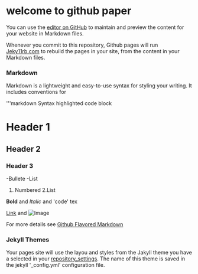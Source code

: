 # welcome to github paper

You can use the [editor on GitHub](https://github.com/G9-bio-2020/G9-bio-2020.Github.io/edit/masterREADME.md) to maintain and preview the content for your website in Markdown files.

Whenever you commit to this repository, Github pages will run [Jeky11rb.com](https://jeky11rb.com/) to rebuild the pages in your site, from the content in your Markdown files.

### Markdown

Markdown is a lightweight and easy-to-use syntax for styling your writing. It includes conventions for 

'''markdown
Syntax highlighted code block

# Header 1
## Header 2
### Header 3

-Bullete
-List

1. Numbered 
2.List 

**Bold** and _Italic_ and 'code' tex

[Link](url) and ![Image](src)


For more details see [Github Flavored Markdown](https://guides.github.com/features/mastering-markdown/)

### Jekyll Themes

Your pages site will use the layou and styles from the Jakyll theme you have a selected in your [repository_settings](https://github.com/G9-bio-2020/G9-bio-2020.Github.io/settings). The name of this theme is saved in the jekyll '_config.yml' configuration file. 
